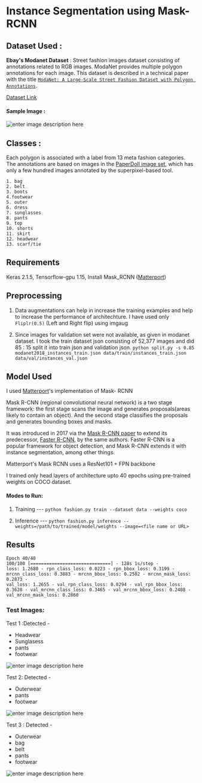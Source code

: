 
#  Instance Segmentation using Mask-RCNN 


## Dataset Used : 
****Ebay's Modanet** Dataset** : Street fashion images dataset consisting of annotations related to RGB images. ModaNet provides multiple polygon annotations for each image. This dataset is described in a technical paper with the title [`ModaNet: A Large-Scale Street Fashion Dataset with Polygon Annotations`](https://arxiv.org/pdf/1807.01394.pdf).

[Dataset Link ](https://github.com/eBay/modanet) 

#### Sample Image :
![enter image description here](https://github.com/shreyjasuja/mask-rcnn-modanet/blob/master/test.png?raw=true)

## Classes : 
Each polygon is associated with a label from 13 meta fashion categories. The annotations are based on images in the [PaperDoll image set](https://github.com/kyamagu/paperdoll/tree/master/data/chictopia), which has only a few hundred images annotated by the superpixel-based tool. 

    1. bag
    2. belt 
    3. boots
    4.footwear
    5. outer
    6. dress 
    7. sunglasses 
    8. pants 
    9. top
    10. shorts
    11. skirt
    12. headwear
    13. scarf/tie

 
## Requirements
Keras 2.1.5, Tensorflow-gpu 1.15, Install Mask_RCNN ([Matterport](https://github.com/matterport/Mask_RCNN))

## Preprocessing 

1. Data augmentations can help in increase the training examples and help to increase the performance of architechture. I have used only `Fliplr(0.5)` (Left and Right flip) using imgaug


2. Since images for validation set were not available, as given in modanet dataset. I took the train dataset json consisting of 52,377 images and did 85 : 15 split it into train json and validation json.
`python split.py -s 0.85 modanet2018_instances_train.json data/train/instances_train.json data/val/instances_val.json`

## Model Used 

   I used [Matterport](https://github.com/matterport/Mask_RCNN)'s implementation of Mask- RCNN
        
Mask R-CNN (regional convolutional neural network) is a two stage framework: the first stage scans the image and generates  proposals(areas likely to contain an object). And the second stage classifies the proposals and generates bounding boxes and masks.

It was introduced in 2017 via the  [Mask R-CNN paper](https://arxiv.org/abs/1703.06870)  to extend its predecessor,  [Faster R-CNN](https://arxiv.org/abs/1506.01497), by the same authors. Faster R-CNN is a popular framework for object detection, and Mask R-CNN extends it with instance segmentation, among other things.

Matterport's Mask RCNN uses a ResNet101 + FPN backbone

I trained only head layers of architecture upto 40 epochs using pre-trained weights on COCO dataset.

  
 #### Modes to Run:
 1. Training  --- `python fashion.py train --dataset data --weights coco`

 2. Inference --- `python fashion.py inference --weights=/path/to/trained/model/weights --image=<file name or URL>`
## Results

    Epoch 40/40 
    100/100 [==============================] - 128s 1s/step -
    loss: 1.2680 - rpn_class_loss: 0.0223 - rpn_bbox_loss: 0.3199 - mrcnn_class_loss: 0.3883 - mrcnn_bbox_loss: 0.2502 - mrcnn_mask_loss: 0.2873 -
    val_loss: 1.2655 - val_rpn_class_loss: 0.0294 - val_rpn_bbox_loss: 0.3628 - val_mrcnn_class_loss: 0.3465 - val_mrcnn_bbox_loss: 0.2408 - val_mrcnn_mask_loss: 0.2860

### Test Images:

Test 1 :Detected -

 - Headwear 
 -  Sunglasess
 -  pants
 -  footwear

![enter image description here](https://github.com/shreyjasuja/mask-rcnn-modanet/blob/master/test1.png?raw=true)

Test 2: Detected -

 - Outerwear
 - pants
 - footwear

![enter image description here](https://github.com/shreyjasuja/mask-rcnn-modanet/blob/master/test2.png?raw=true)


Test 3 : Detected -

 - Outerwear
 - bag
 - belt
 - pants
 - footwear

![enter image description here](https://github.com/shreyjasuja/mask-rcnn-modanet/blob/master/test3.png?raw=true)
